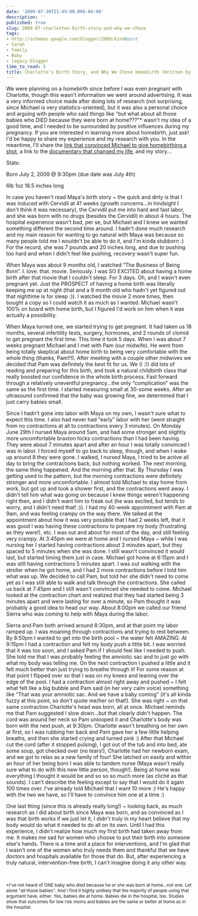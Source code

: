 ```yaml
---
date: '2009-07-30T21:49:00.006-04:00'
description: ''
published: true
slug: 2009-07-charlottes-birth-story-and-why-we-chose
tags:
- http://schemas.google.com/blogger/2008/kind#post
- Sarah
- Family
- Baby
- legacy-blogger
time_to_read: 5
title: Charlotte's Birth Story, and Why We Chose Homebirth (Written by Sarah)
---
```



We were planning on a homebirth since before I was even pregnant with Charlotte, though this wasn't information we went around advertising. It was a very informed choice made after doing lots of research (not surprising, since Michael is very statistics-oriented), but it was also a personal choice and arguing with people who said things like &quot;but what about all those babies who DIED because they were born at home???&quot;* wasn't my idea of a good time, and I needed to be surrounded by positive influences during my pregnancy. If you are interested in learning more about homebirth, just ask! I'd be happy to share my experience and my research with you. In the meantime, I'll share the <a href="http://gentlebirth.org/format/myths.html">link that convinced Michael to give homebirthing a shot</a>, a link to the <a href="http://www.thebusinessofbeingborn.com/">documentary that changed my life</a>, and my story... 

Stats:    

Born July 2, 2009 @ 9:30pm (due date was July 4th)     

6lb 1oz 18.5 inches long 

In case you haven't read Maya's birth story ~ the quick and dirty is that I was induced with Cervidil at 41 weeks (growth concerns...in hindsight I don't think it was necessary), the Cervidil put me into hard and fast labor, and she was born with no drugs (besides the Cervidil) in about 4 hours. The hospital experience wasn't bad, per se, but Michael and I knew we wanted something different the second time around. I hadn't done much research and my main reason for wanting to go natural with Maya was because so many people told me I wouldn't be able to do it, and I'm kinda stubborn :) For the record, she was 7 pounds and 20 inches long, and due to pushing too hard and when I didn't feel like pushing, recovery wasn't super fun. 

When Maya was about 9 months old, I watched “The Business of Being Born”. I. love. that. movie. Seriously. I was SO EXCITED about having a home birth after that movie that I couldn't sleep. For 3 days. Oh, and I wasn't even pregnant yet. Just the PROSPECT of having a home birth was literally keeping me up at night (that and a 9 month old who hadn't yet figured out that nighttime is for sleep :)). I watched the movie 2 more times, then bought a copy so I could watch it as much as I wanted. Michael wasn't 100% on board with home birth, but I figured I'd work on him when it was actually a possibility. 

When Maya turned one, we started trying to get pregnant. It had taken us 18 months, several infertility tests, surgery, hormones, and 2 rounds of clomid to get pregnant the first time. This time it took 5 days. When I was about 7 weeks pregnant Michael and I met with Pam (our midwife). He went from being totally skeptical about home birth to being very comfortable with the whole thing (thanks, Pam!!!). After meeting with a couple other midwives we decided that Pam was definitely the best fit for us. We (I :)) did lots of reading and preparing for this birth, and took a natural childbirth class that really boosted our confidence in the whole birth process. Fast forward through a relatively uneventful pregnancy...the only “complication” was the same as the first time. I started measuring small at 30-some weeks. After an ultrasound confirmed that the baby was growing fine, we determined that I just carry babies small. 

Since I hadn't gone into labor with Maya on my own, I wasn't sure what to expect this time. I also had never had “early” labor with her (went straight from no contractions at all to contractions every 3 minutes). On Monday June 29th I nursed Maya around 5am, and had some stronger and slightly more uncomfortable braxton hicks contractions than I had been having. They were about 7 minutes apart and after an hour I was totally convinced I was in labor. I forced myself to go back to sleep, though, and when I woke up around 8 they were gone. I walked, I nursed Maya, I tried to be active all day to bring the contractions back, but nothing worked. The next morning, the same thing happened. And the morning after that. By Thursday I was getting used to the pattern, but the morning contractions were definitely stronger and more uncomfortable. I almost told Michael to stay home from work, but got up and took a shower first, and the contractions went away. I didn't tell him what was going on because I knew things weren't happening right then, and I didn't want him to freak out (he was excited, but tends to worry, and I didn't need that! :)). I had my 40-week appointment with Pam at 9am, and was feeling crampy on the way there. We talked at the appointment about how it was very possible that I had 2 weeks left, that it was good I was having these contractions to prepare my body (frustrating as they were!), etc. I was out and about for most of the day, and still feeling very crampy. At 3:45pm we were at home and I nursed Maya ~ while I was nursing her I started having contractions about 3 minutes apart, but they spaced to 5 minutes when she was done. I still wasn't convinced it would last, but started timing them just in case. Michael got home at 6:15pm and I was still having contractions 5 minutes apart. I was out walking with the stroller when he got home, and I had 2 more contractions before I told him what was up. We decided to call Pam, but told her she didn't need to come yet as I was still able to walk and talk through the contractions. She called us back at 7:45pm and I still wasn't convinced she needed to come. Michael looked at the contraction chart and realized that they had started being 3 minutes apart and were lasting for over a minute, so Pam thought it was probably a good idea to head our way. About 8:00pm we called our friend Sierra who was coming to help with Maya during the labor. 

Sierra and Pam both arrived around 8:30pm, and at that point my labor ramped up. I was moaning through contractions and trying to rest between. By 8:50pm I wanted to get into the birth pool ~ the water felt AMAZING. At 9:15pm I had a contraction and felt my body push a little bit. I was worried that it was too soon, and I asked Pam if I should feel like I needed to push. She told me that I was probably feeling the amniotic sac and to just go with what my body was telling me. On the next contraction I pushed a little and it felt much better than just trying to breathe through it! For some reason at that point I flipped over so that I was on my knees and leaning over the edge of the pool. I had a contraction almost right away and pushed ~ I felt what felt like a big bubble and Pam said (in her very calm voice) something like “That was your amniotic sac. And we have a baby coming” (it's all kinda fuzzy at this point, so don't quote me/her on that!). She was right ~ on that same contraction Charlotte's head was born, all at once. Michael reminds me that Pam suggested I slow down...but that clearly didn't happen. The cord was around her neck so Pam unlooped it and Charlotte's body was born with the next push, at 9:30pm. Charlotte wasn't breathing on her own at first, so I was rubbing her back and Pam gave her a few little helping breaths, and then she started crying and turned pink :) After that Michael cut the cord (after it stopped pulsing), I got out of the tub and into bed, ate some soup, got checked over (no tears!), Charlotte had her newborn exam, and we got to relax as a new family of four! She latched on easily and within an hour of her being born I was able to tandem nurse (Maya wasn't really sure what to do with this new little person, though!). Being at home was everything I thought it would be and so so so much more (as cliché as that sounds). I can't describe the feeling except to say that I would do it again 100 times over. I've already told Michael that I want 10 more :) He's happy with the two we have, so I'll have to convince him one at a time :) 

One last thing (since this is already really long!) ~ looking back, as much research as I did about birth since Maya was born, and as convinced as I was that birth works if we just let it, I didn't truly in my heart believe that my body would do what it needed to do all on its own. Until I had this experience, I didn't realize how much my first birth had taken away from me. It makes me sad for women who choose to put their birth into someone else's hands. There is a time and a place for interventions, and I'm glad that I wasn't one of the women who truly needs them and thankful that we have doctors and hospitals available for those that do. But, after experiencing a truly natural, intervention-free birth, I can't imagine doing it any other way. 

&#160;

<span style="font-size: 85%;">*I've not heard of ONE baby who died because he or she was born at home...not one. Let alone &quot;all those babies&quot;. And I find it highly unlikely that the majority of people using that argument have, either. Yes, babies die at home. Babies die in the hospital, too. Studies show that outcomes for low risk moms and babies are the same or better at home as in the hospital.</span>